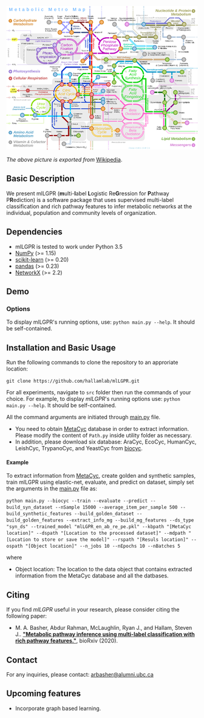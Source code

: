 ![Metabolic_Metro_Map](Metabolic_Metro_Map.png)

_The above picture is exported from_ [Wikipedia](https://en.wikipedia.org/wiki/Metabolic_pathway).

## Basic Description

We present mlLGPR (**m**ulti-**l**abel **L**ogistic Re**G**ression for **P**athway P**R**ediction) is a software package that uses supervised multi-label classification and rich pathway features to infer metabolic networks at the individual, population and community levels of organization.

## Dependencies

- mlLGPR is tested to work under Python 3.5
- [NumPy](http://www.numpy.org/) (>= 1.15)
- [scikit-learn](https://scikit-learn.org/stable/) (>= 0.20)
- [pandas](http://pandas.pydata.org/) (>= 0.23)
- [NetworkX](https://networkx.github.io/) (>= 2.2)

## Demo

### Options
To display mlLGPR's running options, use: `python main.py --help`. It should be self-contained. 

## Installation and Basic Usage
Run the following commands to clone the repository to an approriate location:

``git clone https://github.com/hallamlab/mlLGPR.git``

For all experiments, navigate to ``src`` folder then run the commands of your choice. For example, to display *mlLGPR*'s running options use: `python main.py --help`. It should be self-contained. 


All the command arguments are initiated through [main.py](main.py) file. 
- You need to obtain [MetaCyc](https://metacyc.org/) database in order to extract information. Please modify the content of ``Path.py`` inside utility folder as necessary.
- In addition, please download six database: AraCyc, EcoCyc, HumanCyc, LeishCyc, TrypanoCyc, and YeastCyc from [biocyc](https://biocyc.org/).


#### Example
To extract information from [MetaCyc](https://metacyc.org/), create golden and synthetic samples, train mlLGPR using elastic-net, evaluate, and predict on dataset, simply set the arguments in the [main.py](main.py) file as:

```python main.py --biocyc --train --evaluate --predict --build_syn_dataset --nSample 15000 --average_item_per_sample 500 --build_synthetic_features --build_golden_dataset --build_golden_features --extract_info_mg --build_mg_features --ds_type "syn_ds" --trained_model "mlLGPR_en_ab_re_pe.pkl" --kbpath "[MetaCyc location]" --dspath "[Location to the processed dataset]" --mdpath "[Location to store or save the model]" --rspath "[Resuls location]" --ospath "[Object location]" --n_jobs 10 --nEpochs 10 --nBatches 5```

where 
- Object location: The location to the data object that contains extracted information from the MetaCyc database and all the datbases.


## Citing
If you find *mlLGPR* useful in your research, please consider citing the following paper:
- M. A. Basher, Abdur Rahman, McLaughlin, Ryan J., and Hallam, Steven J.. **["Metabolic pathway inference using multi-label classification with rich pathway features."](https://doi.org/10.1101/2020.02.02.919944)**, bioRxiv (2020).

## Contact
For any inquiries, please contact: [arbasher@alumni.ubc.ca](mailto:arbasher@alumni.ubc.ca)

## Upcoming features
- Incorporate graph based learning.
